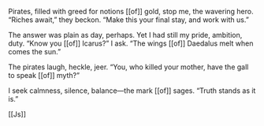 Pirates, filled with greed for notions [[of]] gold, stop me, the wavering hero. “Riches await,” they beckon. “Make this your final stay, and work with us.”

The answer was plain as day, perhaps. Yet I had still my pride, ambition, duty. “Know you [[of]] Icarus?” I ask. “The wings [[of]] Daedalus melt when comes the sun.”

The pirates laugh, heckle, jeer. “You, who killed your mother, have the gall to speak [[of]] myth?”

I seek calmness, silence, balance—the mark [[of]] sages. “Truth stands as it is.”

[[Js]]

